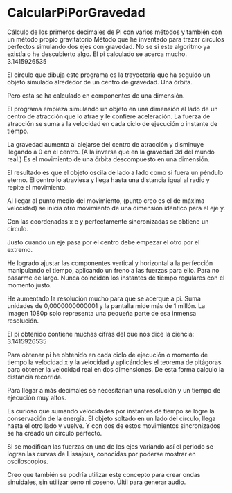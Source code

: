 # CalcularPiPorGravedad
Cálculo de los primeros decimales de Pi con varios métodos y también con un método propio gravitatorio
Método que he inventado para trazar círculos perfectos simulando dos ejes con gravedad.
No se si este algoritmo ya existía o he descubierto algo. El pi calculado se acerca mucho.
3.1415926535

El círculo que dibuja este programa es la trayectoria que ha seguido un objeto simulado alrededor de un centro de gravedad. Una órbita. 

Pero esta se ha calculado en componentes de una dimensión.

El programa empieza simulando un objeto en una dimensión al lado de un centro de atracción que lo atrae y le confiere aceleración.
La fuerza de atracción se suma a la velocidad en cada ciclo de ejecución o instante de tiempo.

La gravedad aumenta al alejarse del centro de atracción y disminuye llegando a 0 en el centro. (A la inversa que en la gravedad 3d del mundo real.)  Es el movimiento de una órbita descompuesto en una dimensión.

El resultado es que el objeto oscila de lado a lado como si fuera un péndulo eterno. El centro lo atraviesa y llega hasta una distancia igual al radio y repite el movimiento.

Al llegar al punto medio del movimiento, (punto creo es el de máxima velocidad) se inicia otro movimiento de una dimensión idéntico para el eje y.

Con las coordenadas x e y perfectamente sincronizadas se obtiene un círculo.

Justo cuando un eje pasa por el centro debe empezar el otro por el extremo.

He logrado ajustar las componentes vertical y horizontal a la perfección manipulando el tiempo, aplicando un freno a las fuerzas para ello. Para no pasarme de largo. Nunca coinciden los instantes de tiempo regulares con el momento justo.

He aumentado la resolución mucho para que se acerque a pi. Suma unidades de 0,0000000000001 y la pantalla mide más de 1 millón.
La imagen 1080p solo representa una pequeña parte de esa inmensa resolución.

El pi obtenido contiene muchas cifras del que nos dice la ciencia:
3.1415926535

Para obtener pi he obtenido en cada ciclo de ejecución o momento de tiempo la velocidad x y la velocidad y aplicándoles el teorema de pitágoras para obtener la velocidad real en dos dimensiones. De esta forma calculo la distancia recorrida.

Para llegar a más decimales se necesitarían una resolución y un tiempo de ejecución muy altos.

Es curioso que sumando velocidades por instantes de tiempo se logre la conservación de la energía. El objeto soltado en un lado del círculo, llega hasta el otro lado y vuelve. Y con dos de estos movimientos sincronizados se ha creado un círculo perfecto.

Si se modifican las fuerzas en uno de los ejes variando así el periodo se logran las curvas de Lissajous, conocidas por poderse mostrar en osciloscopios.

Creo que también se podría utilizar este concepto para crear ondas sinuidales, sin utilizar seno ni coseno. Últil para generar audio.
